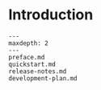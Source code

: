# Introduction

```{toctree}
---
maxdepth: 2
---
preface.md
quickstart.md
release-notes.md
development-plan.md
```
